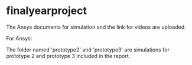 # finalyearproject

The Ansys documents for simulation and the link for videos are uploaded.

For Ansys:  

The folder named 'prototype2' and 'prototype3' are simulations for prototype 2 and prototype 3 included in the report.


